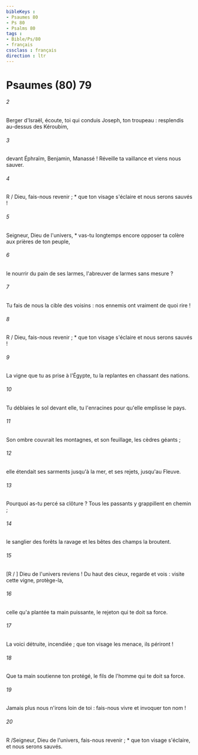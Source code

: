 ```yaml
---
bibleKeys : 
- Psaumes 80
- Ps 80
- Psalms 80
tags : 
- Bible/Ps/80
- français
cssclass : français
direction : ltr
---
```


# Psaumes (80) 79

###### 2
Berger d'Israël, écoute, toi qui conduis Joseph, ton troupeau : resplendis au-dessus des Kéroubim,
###### 3
devant Éphraïm, Benjamin, Manassé ! Réveille ta vaillance et viens nous sauver.
###### 4
R / Dieu, fais-nous revenir ; * que ton visage s'éclaire et nous serons sauvés !
###### 5
Seigneur, Dieu de l'univers, * vas-tu longtemps encore opposer ta colère aux prières de ton peuple,
###### 6
le nourrir du pain de ses larmes, l'abreuver de larmes sans mesure ?
###### 7
Tu fais de nous la cible des voisins : nos ennemis ont vraiment de quoi rire !
###### 8
R / Dieu, fais-nous revenir ; * que ton visage s'éclaire et nous serons sauvés !
###### 9
La vigne que tu as prise à l'Égypte, tu la replantes en chassant des nations.
###### 10
Tu déblaies le sol devant elle, tu l'enracines pour qu'elle emplisse le pays.
###### 11
Son ombre couvrait les montagnes, et son feuillage, les cèdres géants ;
###### 12
elle étendait ses sarments jusqu'à la mer, et ses rejets, jusqu'au Fleuve.
###### 13
Pourquoi as-tu percé sa clôture ? Tous les passants y grappillent en chemin ;
###### 14
le sanglier des forêts la ravage et les bêtes des champs la broutent.
###### 15
[R / ] Dieu de l'univers reviens ! Du haut des cieux, regarde et vois : visite cette vigne, protège-la,
###### 16
celle qu'a plantée ta main puissante, le rejeton qui te doit sa force.
###### 17
La voici détruite, incendiée ; que ton visage les menace, ils périront !
###### 18
Que ta main soutienne ton protégé, le fils de l'homme qui te doit sa force.
###### 19
Jamais plus nous n'irons loin de toi : fais-nous vivre et invoquer ton nom !
###### 20
R /Seigneur, Dieu de l'univers, fais-nous revenir ; * que ton visage s'éclaire, et nous serons sauvés.
